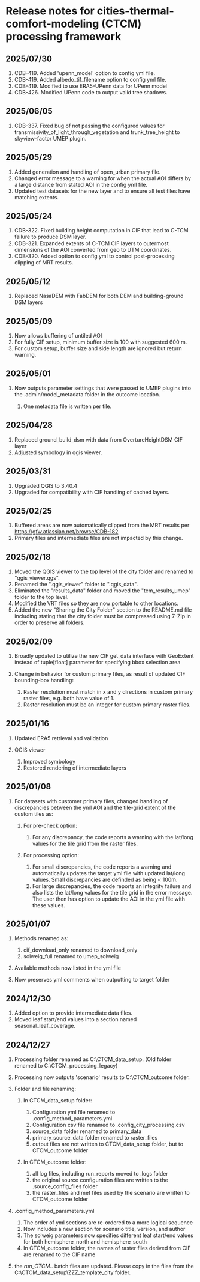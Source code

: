 # Release notes for cities-thermal-comfort-modeling (CTCM) processing framework

## 2025/07/30

1. CDB-419. Added 'upenn_model' option to config yml file.
2. CDB-419. Added albedo_tif_filename option to config yml file.
3. CDB-419. Modified to use ERA5-UPenn data for UPenn model
4. CDB-426. Modified UPenn code to output valid tree shadows.

## 2025/06/05

1. CDB-337. Fixed bug of not passing the configured values for transmissivity\_of\_light\_through\_vegetation and trunk\_tree\_height to skyview-factor UMEP plugin.

## 2025/05/29

1. Added generation and handling of open\_urban primary file.
2. Changed error message to a warning for when the actual AOI differs by a large distance from stated AOI in the config yml file.
3. Updated test datasets for the new layer and to ensure all test files have matching extents.

## 2025/05/24

1. CDB-322. Fixed building height computation in CIF that lead to C-TCM failure to produce DSM layer.
2. CDB-321. Expanded extents of C-TCM CIF layers to outermost dimensions of the AOI converted from geo to UTM coordinates.
3. CDB-320. Added option to config yml to control post-processing clipping of MRT results.

## 2025/05/12

1. Replaced NasaDEM with FabDEM for both DEM and building-ground DSM layers

## 2025/05/09

1. Now allows buffering of untiled AOI
2. For fully CIF setup, minimum buffer size is 100 with suggested 600 m.
3. For custom setup, buffer size and side length are ignored but return warning.

## 2025/05/01

1. Now outputs parameter settings that were passed to UMEP plugins into the .admin/model\_metadata folder in the outcome location.

   1. One metadata file is written per tile.

## 2025/04/28

1. Replaced ground\_build\_dsm with data from OvertureHeightDSM CIF layer
2. Adjusted symbology in qgis viewer.

## 2025/03/31

1. Upgraded QGIS to 3.40.4
2. Upgraded for compatibility with CIF handling of cached layers.



## 2025/02/25

1. Buffered areas are now automatically clipped from the MRT results per https://gfw.atlassian.net/browse/CDB-182
2. Primary files and intermediate files are not impacted by this change.

## 2025/02/18

1. Moved the QGIS viewer to the top level of the city folder and renamed to "qgis\_viewer.qgs".
2. Renamed the ".qgis\_viewer" folder to ".qgis\_data".
3. Eliminated the "results\_data" folder and moved the "tcm\_results\_umep" folder to the top level.
4. Modified the VRT files so they are now portable to other locations.
5. Added the new "Sharing the City Folder" section to the README.md file including stating that the city folder must be compressed using 7-Zip in order to preserve all folders.

## 2025/02/09

1. Broadly updated to utilize the new CIF get\_data interface with GeoExtent instead of tuple\[float] parameter for specifying bbox selection area
2. Change in behavior for custom primary files, as result of updated CIF bounding-box handling:

   1. Raster resolution must match in x and y directions in custom primary raster files, e.g. both have value of 1.
   2. Raster resolution must be an integer for custom primary raster files.

## 2025/01/16

1. Updated ERA5 retrieval and validation
2. QGIS viewer

   1. Improved symbology
   2. Restored rendering of intermediate layers

## 2025/01/08

1. For datasets with customer primary files, changed handling of discrepancies between the yml AOI and the tile-grid extent of the custom tiles as:

   1. For pre-check option:

      1. For any discrepancy, the code reports a warning with the lat/long values for the tile grid from the raster files.

   2. For processing option:

      1. For small discrepancies, the code reports a warning and automatically updates the target yml file with updated lat/long values. Small discrepancies are definded as being < 100m.
      2. For large discrepancies, the code reports an integrity failure and also lists the lat/long values for the tile grid in the error message. The user then has option to update the AOI in the yml file with these values.

## 2025/01/07

1. Methods renamed as:

   1. cif\_download\_only renamed to download\_only
   2. solweig\_full renamed to umep\_solweig

2. Available methods now listed in the yml file
3. Now preserves yml comments when outputting to target folder

## 2024/12/30

1. Added option to provide intermediate data files.
2. Moved leaf start/end values into a section named seasonal\_leaf\_coverage.

## 2024/12/27

1. Processing folder renamed as C:\\CTCM\_data\_setup. (Old folder renamed to C:\\CTCM\_processing\_legacy)
2. Processing now outputs 'scenario' results to C:\\CTCM\_outcome folder.
3. Folder and file renaming:

   1. In CTCM\_data\_setup folder:

      1. Configuration yml file renamed to .config\_method\_parameters.yml
      2. Configuration csv file renamed to .config\_city\_processing.csv
      3. source\_data folder renamed to primary\_data
      4. primary\_source\_data folder renamed to raster\_files
      5. output files are not written to CTCM\_data\_setup folder, but to CTCM\_outcome folder

   2. In CTCM\_outcome folder:

      1. all log files, including run\_reports moved to .logs folder
      2. the original source configuration files are written to the .source\_config\_files folder
      3. the raster\_files and met files used by the scenario are written to CTCM\_outcome folder

4. .config\_method\_parameters.yml

   1. The order of yml sections are re-ordered to a more logical sequence
   2. Now includes a new section for scenario title, version, and author
   3. The solweig parameters now specifies different leaf start/end values for both hemisphere\_north and hemisphere\_south
   4. In CTCM\_outcome folder, the names of raster files derived from CIF are renamed to the CIF name

5. the *run\_CTCM*.. batch files are updated. Please copy in the files from the C:\\CTCM\_data\_setup\\ZZZ\_template\_city folder.
